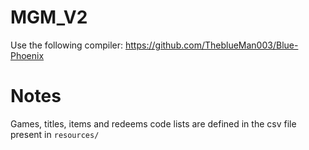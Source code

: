 # MGM_V2
Use the following compiler: https://github.com/TheblueMan003/Blue-Phoenix

# Notes
Games, titles, items and redeems code lists are defined in the csv file present in `resources/`